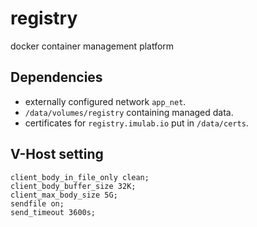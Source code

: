 # registry

docker container management platform

## Dependencies

- externally configured network `app_net`.
- `/data/volumes/registry` containing managed data.
- certificates for `registry.imulab.io` put in `/data/certs`.

## V-Host setting

```
client_body_in_file_only clean;
client_body_buffer_size 32K;
client_max_body_size 5G;
sendfile on;
send_timeout 3600s;
```